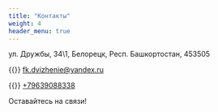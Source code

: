 ```yaml
---
title: "Контакты"
weight: 4
header_menu: true
---
```

ул. Дружбы, 34\1, Белорецк, Респ. Башкортостан, 453505

{{<icon class="fa fa-envelope">}}&nbsp;[fk.dvizhenie@yandex.ru](mailto:fk.dvizhenie@yandex.ru)

{{<icon class="fa fa-phone">}}&nbsp;[+79639088338](tel:+79639088338)

Оставайтесь на связи!
